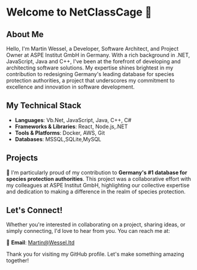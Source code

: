 # Welcome to NetClassCage 👋

## About Me

Hello, I'm Martin Wessel, a Developer, Software Architect, and Project Owner
at ASPE Institut GmbH in Germany. With a rich background in .NET, JavaScript, Java and C++,
I've been at the forefront of developing and architecting software solutions.
My expertise shines brightest in my contribution to redesigning Germany's leading database for species protection authorities,
a project that underscores my commitment to excellence and innovation in software development.

## My Technical Stack

- **Languages**: Vb.Net, JavaScript, Java, C++, C#
- **Frameworks & Libraries**: React, Node.js,.NET
- **Tools & Platforms**: Docker, AWS, Git
- **Databases**: MSSQL,SQLite,MySQL

## Projects

🚀 I'm particularly proud of my contribution to **Germany's #1 database for species protection authorities**.
This project was a collaborative effort with my colleagues at ASPE Institut GmbH,
highlighting our collective expertise and dedication to making a difference in the realm of species protection.

## Let's Connect!

Whether you're interested in collaborating on a project, sharing ideas, or simply connecting, I'd love to hear from you. You can reach me at:

📧 **Email**: [Martin@Wessel.ltd](mailto:Martin@Wessel.ltd)

Thank you for visiting my GitHub profile. Let's make something amazing together!
